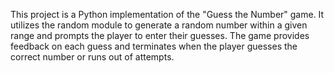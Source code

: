 This project is a Python implementation of the "Guess the Number" game. It utilizes the random module to generate a random number within a given range and prompts the player to enter their guesses. The game provides feedback on each guess and terminates when the player guesses the correct number or runs out of attempts.
